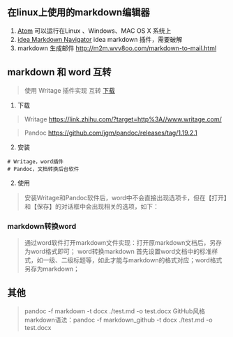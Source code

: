 ## 在linux上使用的markdown编辑器

1. [Atom](https://atom.io/) 可以运行在Linux 、Windows、MAC OS X 系统上
2. [idea Markdown Navigator](https://github.com/vsch/idea-multimarkdown#document-with-pleasure) idea markdown 插件，需要破解
3. markdown 生成邮件 http://m2m.wvv8oo.com/markdown-to-mail.html

## markdown 和 word 互转

> 使用 Writage 插件实现 互转 [下载](https://link.zhihu.com/?target=http%3A//www.writage.com/)

1. 下载

> Writage  https://link.zhihu.com/?target=http%3A//www.writage.com/

> Pandoc https://github.com/jgm/pandoc/releases/tag/1.19.2.1

2. 安装
```
# Writage，word插件
# Pandoc，文档转换后台软件
```

2. 使用

> 安装Writage和Pandoc软件后，word中不会直接出现选项卡，但在【打开】和【保存】的对话框中会出现相关的选项，如下：

### markdown转换word
> 通过word软件打开markdown文件实现：打开原markdown文档后，另存为word格式即可；
> word转换markdown 首先设置word文档中的标准样式，如一级、二级标题等，如此才能与markdown的格式对应；word格式另存为markdown；


## 其他
> pandoc -f markdown -t docx ./test.md -o test.docx
> GitHub风格markdown语法：pandoc -f markdown_github -t docx ./test.md -o test.docx


